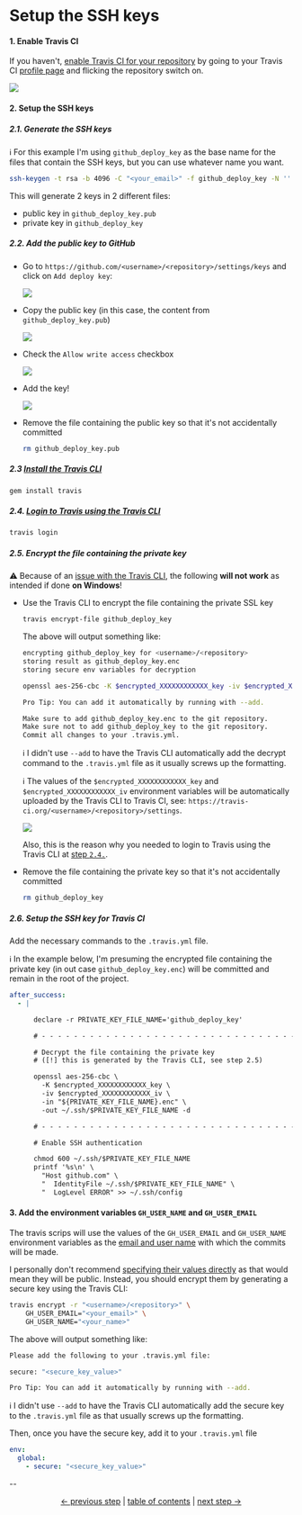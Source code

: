 # Setup the SSH keys

#### 1. Enable Travis CI

If you haven't, [enable Travis CI for your
repository](https://docs.travis-ci.com/user/getting-started/#To-get-started-with-Travis-CI%3A)
by going to your Travis CI [profile page](https://travis-ci.org/profile)
and flicking the repository switch on.

![](https://cloud.githubusercontent.com/assets/1223565/12536703/4f9161ae-c2b5-11e5-904c-e11f561e8b6f.gif)

#### 2. Setup the SSH keys

##### 2.1. Generate the SSH keys

:information_source: For this example I'm using `github_deploy_key` as
the base name for the files that contain the SSH keys, but you can use
whatever name you want.

```bash
ssh-keygen -t rsa -b 4096 -C "<your_email>" -f github_deploy_key -N ''
```

This will generate 2 keys in 2 different files:

* public key in `github_deploy_key.pub`
* private key in `github_deploy_key`

##### 2.2. Add the public key to GitHub

* Go to `https://github.com/<username>/<repository>/settings/keys`
  and click on `Add deploy key`:

  ![](https://cloud.githubusercontent.com/assets/1223565/12536786/6e2b6e7c-c2b8-11e5-89ba-2b1a8403d90b.png)

* Copy the public key (in this case, the content from
  `github_deploy_key.pub`)

  ![](https://cloud.githubusercontent.com/assets/1223565/12891702/5c643cb6-ce91-11e5-8b24-1152f6b41c6e.png)

* Check the `Allow write access` checkbox

  ![](https://cloud.githubusercontent.com/assets/1223565/12537188/b687d6e8-c2c1-11e5-843e-0585334bf780.png)

* Add the key!

  ![](https://cloud.githubusercontent.com/assets/1223565/12902618/ec901010-ceca-11e5-90ac-a502f9962989.png)

* Remove the file containing the public key so that it's not
  accidentally committed

  ```bash
  rm github_deploy_key.pub
  ```

##### 2.3 [Install the Travis CLI](https://docs.travis-ci.com/user/encryption-keys/#Usage)

```bash
gem install travis
```

##### 2.4. [Login to Travis using the Travis CLI](https://docs.travis-ci.com/user/encrypting-files#Preparation)

```bash
travis login
```

##### 2.5. Encrypt the file containing the private key

:warning: Because of an [issue with the Travis
CLI](https://github.com/travis-ci/travis-ci/issues/4746), the following
**will not work** as intended if done **on Windows**!

* Use the Travis CLI to encrypt the file containing the private SSL key

  ```bash
  travis encrypt-file github_deploy_key
  ```

  The above will output something like:

  ```bash
  encrypting github_deploy_key for <username>/<repository>
  storing result as github_deploy_key.enc
  storing secure env variables for decryption

  openssl aes-256-cbc -K $encrypted_XXXXXXXXXXXX_key -iv $encrypted_XXXXXXXXXXXX_iv -in github_deploy_key.enc -out github_deploy_key -d

  Pro Tip: You can add it automatically by running with --add.

  Make sure to add github_deploy_key.enc to the git repository.
  Make sure not to add github_deploy_key to the git repository.
  Commit all changes to your .travis.yml.
  ```

  :information_source: I didn't use `--add` to have the Travis CLI
  automatically add the decrypt command to the `.travis.yml` file as
  it usually screws up the formatting.

  :information_source: The values of the `$encrypted_XXXXXXXXXXXX_key`
  and `$encrypted_XXXXXXXXXXXX_iv` environment variables will be
  automatically uploaded by the Travis CLI to Travis CI, see:
  `https://travis-ci.org/<username>/<repository>/settings`.

  ![](https://cloud.githubusercontent.com/assets/1223565/12903066/89ff92d8-cecd-11e5-970e-2f5a6fb2d230.png)

  Also, this is the reason why you needed to login to Travis using the
  Travis CLI at [step `2.4.`](#24-login-to-travis-using-the-travis-cli).


* Remove the file containing the private key so that it's not
  accidentally committed

  ```bash
  rm github_deploy_key
  ```

##### 2.6. Setup the SSH key for Travis CI

Add the necessary commands to the `.travis.yml` file.

:information_source: In the example below, I'm presuming the encrypted
file containing the private key (in out case `github_deploy_key.enc`)
will be committed and remain in the root of the project.

```yml
after_success:
  - |

      declare -r PRIVATE_KEY_FILE_NAME='github_deploy_key'

      # - - - - - - - - - - - - - - - - - - - - - - - - - - - - - - - - - - -

      # Decrypt the file containing the private key
      # ([!] this is generated by the Travis CLI, see step 2.5)

      openssl aes-256-cbc \
        -K $encrypted_XXXXXXXXXXXX_key \
        -iv $encrypted_XXXXXXXXXXXX_iv \
        -in "${PRIVATE_KEY_FILE_NAME}.enc" \
        -out ~/.ssh/$PRIVATE_KEY_FILE_NAME -d

      # - - - - - - - - - - - - - - - - - - - - - - - - - - - - - - - - - - -

      # Enable SSH authentication

      chmod 600 ~/.ssh/$PRIVATE_KEY_FILE_NAME
      printf '%s\n' \
        "Host github.com" \
        "  IdentityFile ~/.ssh/$PRIVATE_KEY_FILE_NAME" \
        "  LogLevel ERROR" >> ~/.ssh/config
```

#### 3. Add the environment variables `GH_USER_NAME` and `GH_USER_EMAIL`

The travis scrips will use the values of the `GH_USER_EMAIL` and
`GH_USER_NAME` environment variables as the [email and user
name](https://git-scm.com/book/en/v2/Getting-Started-First-Time-Git-Setup#Your-Identity)
with which the commits will be made.

I personally don't recommend [specifying their values directly](https://docs.travis-ci.com/user/environment-variables/#Defining-Variables-in-.travis.yml)
as that would mean they will be public. Instead, you should encrypt
them by generating a secure key using the Travis CLI:

```bash
travis encrypt -r "<username>/<repository>" \
    GH_USER_EMAIL="<your_email>" \
    GH_USER_NAME="<your_name>"
```

The above will output something like:

```bash
Please add the following to your .travis.yml file:

secure: "<secure_key_value>"

Pro Tip: You can add it automatically by running with --add.
```

:information_source: I didn't use `--add` to have the Travis CLI
automatically add the secure key to the `.travis.yml` file as that
usually screws up the formatting.

Then, once you have the secure key, add it to your `.travis.yml` file

```yml
env:
  global:
    - secure: "<secure_key_value>"
```

--

<div align="center">
    <a href="install.md">← previous step</a> |
    <a href="../README.md#usage">table of contents</a> |
    <a href="usage.md">next step →</a>
</div>
